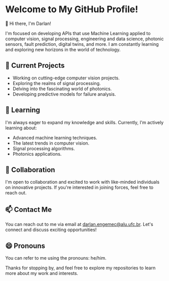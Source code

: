 # Welcome to My GitHub Profile!

👋 Hi there, I'm Darlan!

I'm focused on developing APIs that use Machine Learning applied to computer vision, signal processing, engineering and data science, photonic sensors, fault prediction, digital twins, and more. I am constantly learning and exploring new horizons in the world of technology.

## 🔭 Current Projects

- Working on cutting-edge computer vision projects.
- Exploring the realms of signal processing.
- Delving into the fascinating world of photonics.
- Developing predictive models for failure analysis.

## 🌱 Learning

I'm always eager to expand my knowledge and skills. Currently, I'm actively learning about:

- Advanced machine learning techniques.
- The latest trends in computer vision.
- Signal processing algorithms.
- Photonics applications.

## 👯 Collaboration

I'm open to collaboration and excited to work with like-minded individuals on innovative projects. If you're interested in joining forces, feel free to reach out.

## 📫 Contact Me

You can reach out to me via email at darlan.engemec@alu.ufc.br. Let's connect and discuss exciting opportunities!

## 😄 Pronouns

You can refer to me using the pronouns: he/him.

Thanks for stopping by, and feel free to explore my repositories to learn more about my work and interests.
